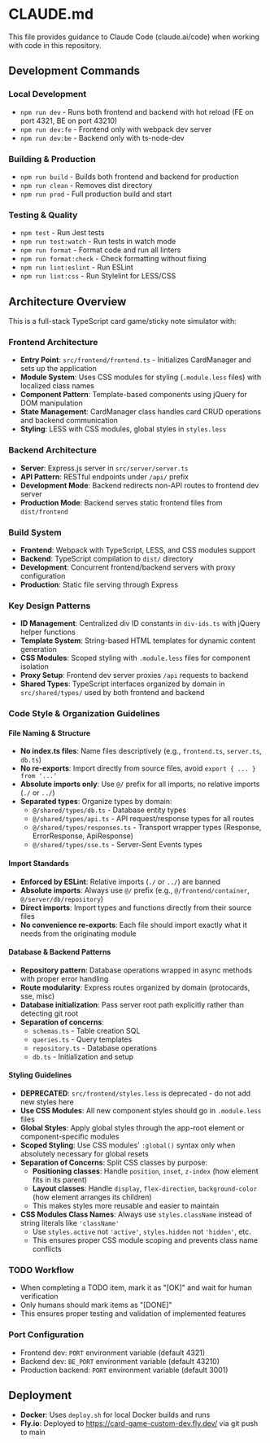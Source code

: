 # CLAUDE.md

This file provides guidance to Claude Code (claude.ai/code) when working with code in this repository.

## Development Commands

### Local Development

- `npm run dev` - Runs both frontend and backend with hot reload (FE on port 4321, BE on port 43210)
- `npm run dev:fe` - Frontend only with webpack dev server
- `npm run dev:be` - Backend only with ts-node-dev

### Building & Production

- `npm run build` - Builds both frontend and backend for production
- `npm run clean` - Removes dist directory
- `npm run prod` - Full production build and start

### Testing & Quality

- `npm test` - Run Jest tests
- `npm run test:watch` - Run tests in watch mode
- `npm run format` - Format code and run all linters
- `npm run format:check` - Check formatting without fixing
- `npm run lint:eslint` - Run ESLint
- `npm run lint:css` - Run Stylelint for LESS/CSS

## Architecture Overview

This is a full-stack TypeScript card game/sticky note simulator with:

### Frontend Architecture

- **Entry Point**: `src/frontend/frontend.ts` - Initializes CardManager and sets up the application
- **Module System**: Uses CSS modules for styling (`.module.less` files) with localized class names
- **Component Pattern**: Template-based components using jQuery for DOM manipulation
- **State Management**: CardManager class handles card CRUD operations and backend communication
- **Styling**: LESS with CSS modules, global styles in `styles.less`

### Backend Architecture

- **Server**: Express.js server in `src/server/server.ts`
- **API Pattern**: RESTful endpoints under `/api/` prefix
- **Development Mode**: Backend redirects non-API routes to frontend dev server
- **Production Mode**: Backend serves static frontend files from `dist/frontend`

### Build System

- **Frontend**: Webpack with TypeScript, LESS, and CSS modules support
- **Backend**: TypeScript compilation to `dist/` directory
- **Development**: Concurrent frontend/backend servers with proxy configuration
- **Production**: Static file serving through Express

### Key Design Patterns

- **ID Management**: Centralized div ID constants in `div-ids.ts` with jQuery helper functions
- **Template System**: String-based HTML templates for dynamic content generation
- **CSS Modules**: Scoped styling with `.module.less` files for component isolation
- **Proxy Setup**: Frontend dev server proxies `/api` requests to backend
- **Shared Types**: TypeScript interfaces organized by domain in `src/shared/types/` used by both frontend and backend

### Code Style & Organization Guidelines

#### File Naming & Structure

- **No index.ts files**: Name files descriptively (e.g., `frontend.ts`, `server.ts`, `db.ts`)
- **No re-exports**: Import directly from source files, avoid `export { ... } from '...'`
- **Absolute imports only**: Use `@/` prefix for all imports, no relative imports (`./` or `../`)
- **Separated types**: Organize types by domain:
  - `@/shared/types/db.ts` - Database entity types
  - `@/shared/types/api.ts` - API request/response types for all routes
  - `@/shared/types/responses.ts` - Transport wrapper types (Response<T>, ErrorResponse, ApiResponse<T>)
  - `@/shared/types/sse.ts` - Server-Sent Events types

#### Import Standards

- **Enforced by ESLint**: Relative imports (`./` or `../`) are banned
- **Absolute imports**: Always use `@/` prefix (e.g., `@/frontend/container`, `@/server/db/repository`)
- **Direct imports**: Import types and functions directly from their source files
- **No convenience re-exports**: Each file should import exactly what it needs from the originating module

#### Database & Backend Patterns

- **Repository pattern**: Database operations wrapped in async methods with proper error handling
- **Route modularity**: Express routes organized by domain (protocards, sse, misc)
- **Database initialization**: Pass server root path explicitly rather than detecting git root
- **Separation of concerns**:
  - `schemas.ts` - Table creation SQL
  - `queries.ts` - Query templates
  - `repository.ts` - Database operations
  - `db.ts` - Initialization and setup

#### Styling Guidelines

- **DEPRECATED**: `src/frontend/styles.less` is deprecated - do not add new styles here
- **Use CSS Modules**: All new component styles should go in `.module.less` files
- **Global Styles**: Apply global styles through the app-root element or component-specific modules
- **Scoped Styling**: Use CSS modules' `:global()` syntax only when absolutely necessary for global resets
- **Separation of Concerns**: Split CSS classes by purpose:
  - **Positioning classes**: Handle `position`, `inset`, `z-index` (how element fits in its parent)
  - **Layout classes**: Handle `display`, `flex-direction`, `background-color` (how element arranges its children)
  - This makes styles more reusable and easier to maintain
- **CSS Modules Class Names**: Always use `styles.className` instead of string literals like `'className'`
  - Use `styles.active` not `'active'`, `styles.hidden` not `'hidden'`, etc.
  - This ensures proper CSS module scoping and prevents class name conflicts

### TODO Workflow

- When completing a TODO item, mark it as "[OK]" and wait for human verification
- Only humans should mark items as "[DONE]"
- This ensures proper testing and validation of implemented features

### Port Configuration

- Frontend dev: `PORT` environment variable (default 4321)
- Backend dev: `BE_PORT` environment variable (default 43210)
- Production backend: `PORT` environment variable (default 3001)

## Deployment

- **Docker**: Uses `deploy.sh` for local Docker builds and runs
- **Fly.io**: Deployed to https://card-game-custom-dev.fly.dev/ via git push to main
